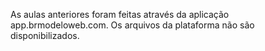 As aulas anteriores foram feitas através da aplicação app.brmodeloweb.com.
Os arquivos da plataforma não são disponibilizados.